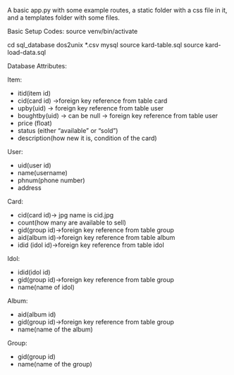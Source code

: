 A basic app.py with some example routes, a static folder with a css
file in it, and a templates folder with some files.

Basic Setup Codes:
source venv/bin/activate

cd sql_database
dos2unix *.csv
mysql
source kard-table.sql
source kard-load-data.sql

Database Attributes:

Item:
-	itid(item id)
-	cid(card id) ->foreign key reference from table card
-   upby(uid) -> foreign key reference from table user
-   boughtby(uid) -> can be null -> foreign key reference from table user
-   price (float)
-	status (either “available” or “sold”)
-	description(how new it is, condition of the card)

User:
-	uid(user id)
-	name(username)
-	phnum(phone number)
-	address

Card:
-	cid(card id)-> jpg name is cid.jpg
-	count(how many are available to sell)
-	gid(group id)->foreign key reference from table group
-	aid(album id)->foreign key reference from table album
-	idid (idol id)->foreign key reference from table idol

Idol:
-	idid(idol id)
-	gid(group id)->foreign key reference from table group
-	name(name of idol)

Album:
-	aid(album id)
-	gid(group id)->foreign key reference from table group
-	name(name of the album)

Group:
-	gid(group id)
-	name(name of the group)